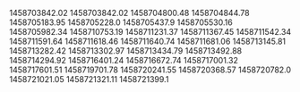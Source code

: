 1458703842.02
1458703842.02
1458704800.48
1458704844.78
1458705183.95
1458705228.0
1458705437.9
1458705530.16
1458705982.34
1458710753.19
1458711231.37
1458711367.45
1458711542.34
1458711591.64
1458711618.46
1458711640.74
1458711681.06
1458713145.81
1458713282.42
1458713302.97
1458713434.79
1458713492.88
1458714294.92
1458716401.24
1458716672.74
1458717001.32
1458717601.51
1458719701.78
1458720241.55
1458720368.57
1458720782.0
1458721021.05
1458721321.11
1458721399.1
